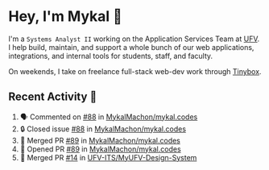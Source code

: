 # Hey, I'm Mykal 👋

I'm a `Systems Analyst II` working on the Application Services Team at [UFV](https://ufv.ca). 
I help build, maintain, and support a whole bunch of our web applications, integrations, and internal tools for students, staff, and faculty.

On weekends, I take on freelance full-stack web-dev work through [Tinybox](https://tinybox.dev).

## Recent Activity 🚀

<!--START_SECTION:activity-->
1. 🗣 Commented on [#88](https://github.com/MykalMachon/mykal.codes/issues/88#issuecomment-1826064147) in [MykalMachon/mykal.codes](https://github.com/MykalMachon/mykal.codes)
2. 🔒 Closed issue [#88](https://github.com/MykalMachon/mykal.codes/issues/88) in [MykalMachon/mykal.codes](https://github.com/MykalMachon/mykal.codes)
3. 🎉 Merged PR [#89](https://github.com/MykalMachon/mykal.codes/pull/89) in [MykalMachon/mykal.codes](https://github.com/MykalMachon/mykal.codes)
4. 💪 Opened PR [#89](https://github.com/MykalMachon/mykal.codes/pull/89) in [MykalMachon/mykal.codes](https://github.com/MykalMachon/mykal.codes)
5. 🎉 Merged PR [#14](https://github.com/UFV-ITS/MyUFV-Design-System/pull/14) in [UFV-ITS/MyUFV-Design-System](https://github.com/UFV-ITS/MyUFV-Design-System)
<!--END_SECTION:activity-->
